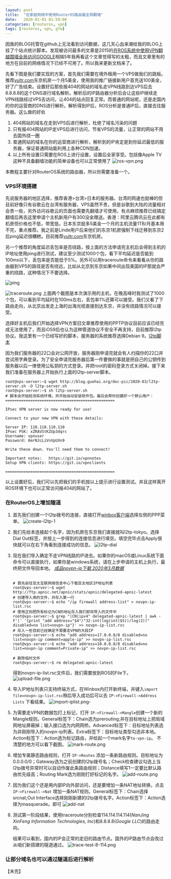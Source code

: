 ```yaml
---
layout: post
title:  "在家庭网络中使用RouterOS路由器全局翻墙"
date:   2020-01-01 01:59:06
categories: [routeros, vpn]
tags: [routeros, vpn, gfw]
---
```

因我的BLOG托管在github上无法看到访问数据，这几天心血来潮给我的BLOG上挂了个站点统计脚本。发现被访问最多的文章是2015的[在ROS系统中使用VPN翻越围墙全局访问GOOGLE](/setup/ros/use/vpn/to/google/2015/02/19/setup-ros-use-vpn-to-google.html)相隔5年我再看这个文章觉得写的太粗，而且文章里有的地方在目前的网络情况下已经不可用了。所以我来更新文档来了。

先看下图是我们要实现的方案，首先我们需要在境外租用一个VPS做我们的跳板。推荐[vultr.com](https://www.vultr.com/?ref=8414686-6G)东京机房一个月5美金，使用我的推广链接新用户首充送100美金，好了广告结束。设置好后那些报404的网站的域名走VPN线路到达VPS后去8.8.8.8的这个DNS进行域名解析。解析后的IP路由器分析后会让这些IP继续走VPN线路经过VPS去访问，让404的站点回复正常。而普通的网站呢，还是走国内的你的运营商的DNS进行解析。解析得到IP后，ROS分析是普通IP后，直接去往服务器。这么做的好处

1. 404网站的域名在走到VPS后进行解析，杜绝了域名污染的问题
2. 只有报404网站的IP走VPS后进行访问，节省VPS的流量，让正常的网站不用去国外绕一圈
3. 普通网站的域名在你的运营商进行解析，解析到的IP肯定是到你延迟最低的服务器，保证普通网站能利用上各种CDN加速。
4. 以上所有设置只需要在ROS上进行设置，设置后全家享受。包括像Apple TV这种不具备翻墙功能的简单设备也可以正常使用了
![ros-vpn.png](/doc-pic/2020-03/ros-vpn.png)

本教程主要针对RouterOS系统的路由器，所以你需要准备一个。

### VPS环境搭建

先说服务器的地区选择，推荐香港>台湾>日本的服务器。台湾的网速也挺棒的但目前好像只有谷歌云在台湾有服务器，VPS虽然不贵，但是谷歌到大陆的流量相对会贵一些，另外访问谷歌云的页面也需要先翻墙才可使用，有点麻烦推荐已经搞定翻墙后再去这里申请个主机新用户有300没金赠送。香港：阿里云腾讯云在此都有机房但价格也不低，带宽低。日本东京挺多5美金一个月的主机流量1TB/月基本用不完，重点推荐。我之前是Linde用户后来他们的东京1机房强制下线迁移到东京2后ping延迟很糟糕。目前推荐[vultr.com](https://www.vultr.com/?ref=8414686-6G)东京机房。

另一个推荐的角度延迟丢包率是否绕路，按上面的方法申请完主机后会得到主机的IP地址使用ping进行测试，建议至少测试1000个包，看下平均延迟是否能到100ms以下，丢包率是否能低于5%。另外可以用traceroute命令来看看从你的路由器到VPS的路径是否有绕远，比如从北京到东京如果中间出现美国的IP那就会严重的绕路，这种情况下不要选择。

![ping](/doc-pic/2020-03/ros-l2tp/ping-time.png)

![traceroute.png](/doc-pic/2020-03/ros-l2tp/trace.png)
上面两个截图是本次演示用的主机，在晚高峰时我测试了1000个包，可以看到平均延时在100ms左右，丢包率1%还算可以接受。我们又看了下路由走向，从北京出发走上海的出海光缆直接到达东京，并没有绕路情况可以接受。

选择好主机后我们开始选择VPN方案旧文章推荐使用的PPTP协议目前应该已经完成无法使用了，而且iOS9后也认为这种管道协议不安全不再支持，目前推荐l2tp协议。我这里有一个已经写好的脚本，服务器的系统推荐选择Debian 9。[l2tp脚本](/doc-pic/2020-03/l2tp-server.sh)

因为我们服务器的22口会对公网开放，服务器刚申请完就会有人扫描你的22口并尝试用字典登录。为了安全申请完服务器后第一件要做的事就是把自己的公钥传到服务器以后一律使用公私钥的方式登录。并把root的密码登录方式关闭掉。接下来我们准备在服务器上开始执行上面的l2tp-server脚本。

~~~ shell
root@vps-server:~$ wget http://blog.guohai.org/doc-pic/2020-03/l2tp-server.sh -O l2tp-server.sh
root@vps-server:~$ sh l2tp-server.sh
# 脚本会开始检测系统环境，并开始自动安装软件包。最后会帮你创建好一个默认用户：
================================================

IPsec VPN server is now ready for use!

Connect to your new VPN with these details:

Server IP: 110.110.110.110
IPsec PSK: xZRAVStKZUp3dqrc
Username: vpnuser
Password: 6mrNJcLiVnVpUXn9

Write these down. You'll need them to connect!

Important notes:   https://git.io/vpnnotes
Setup VPN clients: https://git.io/vpnclients

================================================
~~~
以上设置好后，我们可以先把我们的手机按以上提示进行设置测试。并且这样离开ROS环境下也可以正常访问报404的网站了。

### 在RouterOS上增加隧道

1. 首先我们创建一个l2tp拨号的连接，直接打开[winbox客户端](https://mikrotik.com/download)选择左侧的PPP菜单。
![create-l2tp-1](/doc-pic/2020-03/ros-l2tp/create-l2tp.png)
2. 我们先给本连接起个名字，因为机房在东京我们直接就叫l2tp-tokyo。选择Dial Out标签，并按上一步得到的连接信息进行填空。填空完毕点击Apply很快就可以在右下角看到连接成功的信息。
![l2tp-dial](/doc-pic/2020-03/ros-l2tp/l2tp-dial.png)
3. 现在我们导入确定不走VPN线路的IP进去。如果你的macOS或Linux系统下面命令可以直接执行，如果你是windows系统，请在上步申请的主机上执行，最终把文件导回本地。
[*成品novpn-ip下载,2020年3月数据*](/doc-pic/2020-03/ros-l2tp/novpn-ip-list-202003.zip)

    ~~~ shell

    # 首先前往亚太互联网络信息中心下载亚太地区IP地址列表
    root@vps-server:~$ wget http://ftp.apnic.net/apnic/stats/apnic/delegated-apnic-latest
    # 创建导入用的文件，并存入第一行
    root@vps-server:~$ echo "/ip firewall address-list" > novpn-ip-list.rsc
    # 使用正则把所有标记为CN的地址存入我们即将导入的文件中
    root@vps-server:~$ grep "|CN|ipv4" delegated-apnic-latest | awk -F'|' '{print "add address="$4"/"32-int(log(int($5))/log(2))" disabled=no list=novpn-ip"}' >> novpn-ip-list.rsc
    # 存入一些目前已经确定不需要走VPN的大段IP
    root@vps-server:~$ echo "add address=17.0.0.0/8 disabled=no list=novpn-ip comment=apple-ip" >> novpn-ip-list.rsc
    root@vps-server:~$ echo "add address=10.0.0.0/8 disabled=no list=novpn-ip comment=Private-ip" >> novpn-ip-list.rsc

    # 删除临时文件
    root@vps-server:~$ rm delegated-apnic-latest
    ~~~
    得到novpn-ip-list.rsc文件后，我们需要放到ROS的File下。
![upload-file.png](/doc-pic/2020-03/ros-l2tp/upload-file.png)
4. 导入IP地址列表只支持终端方式，在Winbox内打开新终端，并键入`import file=novpn-ip-list.rsc`稍后导入成功后可以去 `IP->Firewall->Address Lists` 下看结果。
![import-iplist.png-](/doc-pic/2020-03/ros-l2tp/import-iplist.png)
5. 为需要走VPN的数据包打上标记，打开 `IP->Firewall->Mangle`创建一个新的Mangle规则。General标签下：Chain选为prerouting;并在目标地址上把局域网地址屏蔽掉；输入接口选为内网网桥。Advanced标签下：目标地址列表选为非刚刚导入的novpn-ip列表。Extra标签下：目标地址类型勾选非本地。Action标签下：Action选为标记路由，并给起一个mark名字`to-vpn-ip`。 不清楚的地方可以看下截图。
![mark-route.png](/doc-pic/2020-03/ros-l2tp/mark-route.png)

6. 增加专属静态路由规则，打开 `IP->Routes` 添加一条新路由规则。目标地址为0.0.0.0/0；Gateway选为之前创建的l2tp拨号名；Check检查建议勾选上当l2tp拨号异常时可以自动作废此条路由规则；Distance填写1一定要比默认路由优先级高；Routing Mark选为刚刚打好标记的名字。
![add-route.png](/doc-pic/2020-03/ros-l2tp/add-route.png)

7. 因为我们这个还是用内部IP向外部访问，还是要增加一条NAT地址转换，点击 `IP->Firewall->Nat` 增加一条NAT规则。General标签下：Chain选择srcnat;Out Interface选择刚刚新建的l2tp拨号名字。Action标签下：Action选择为masquerade。即可
![add-nat](/doc-pic/2020-03/ros-l2tp/add-nat.png)

8. 测试第一阶段结果，使用traceroute分别检查114.114.114.114(*NanJing XinFeng Information Technologies, Inc*)和8.8.8.8(*Google LLC*)的路由走向。

    结果可以看到，国内的IP会正常的走旧的路由节点。国外的IP路由节点会改过从咱们新搭建的隧道通过。
![trace-test-8-114.png](/doc-pic/2020-03/ros-l2tp/trace-test-8-114.png)

### 让部分域名也可以通过隧道后进行解析


【未完】